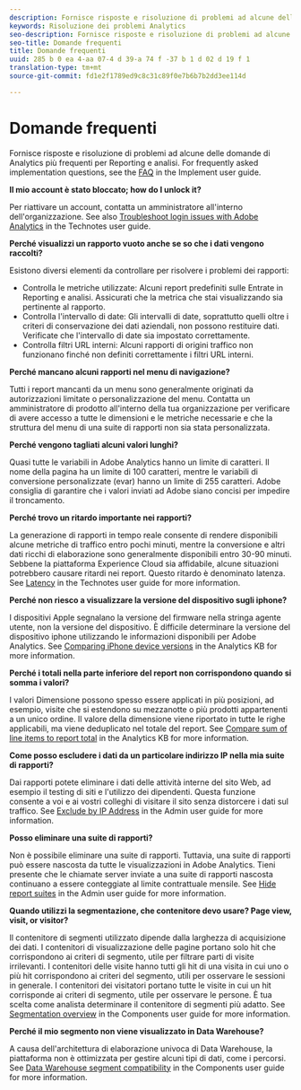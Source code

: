 ```yaml
---
description: Fornisce risposte e risoluzione di problemi ad alcune delle domande più frequenti di Analytics.
keywords: Risoluzione dei problemi Analytics
seo-description: Fornisce risposte e risoluzione di problemi ad alcune delle domande più frequenti di Analytics.
seo-title: Domande frequenti
title: Domande frequenti
uuid: 285 b 0 ea 4-aa 07-4 d 39-a 74 f -37 b 1 d 02 d 19 f 1
translation-type: tm+mt
source-git-commit: fd1e2f1789ed9c8c31c89f0e7b6b7b2dd3ee114d

---
```



# Domande frequenti

Fornisce risposte e risoluzione di problemi ad alcune delle domande di Analytics più frequenti per Reporting e analisi. For frequently asked implementation questions, see the [FAQ](../../implement/faq.md) in the Implement user guide.

**Il mio account è stato bloccato; how do I unlock it?**

Per riattivare un account, contatta un amministratore all'interno dell'organizzazione. See also [Troubleshoot login issues with Adobe Analytics](../../technotes/troubleshoot-login.md) in the Technotes user guide.

**Perché visualizzi un rapporto vuoto anche se so che i dati vengono raccolti?**

Esistono diversi elementi da controllare per risolvere i problemi dei rapporti:

* Controlla le metriche utilizzate: Alcuni report predefiniti sulle Entrate in Reporting e analisi. Assicurati che la metrica che stai visualizzando sia pertinente al rapporto.
* Controlla l'intervallo di date: Gli intervalli di date, soprattutto quelli oltre i criteri di conservazione dei dati aziendali, non possono restituire dati. Verificate che l'intervallo di date sia impostato correttamente.
* Controlla filtri URL interni: Alcuni rapporti di origini traffico non funzionano finché non definiti correttamente i filtri URL interni.

**Perché mancano alcuni rapporti nel menu di navigazione?**

Tutti i report mancanti da un menu sono generalmente originati da autorizzazioni limitate o personalizzazione del menu. Contatta un amministratore di prodotto all'interno della tua organizzazione per verificare di avere accesso a tutte le dimensioni e le metriche necessarie e che la struttura del menu di una suite di rapporti non sia stata personalizzata.

**Perché vengono tagliati alcuni valori lunghi?**

Quasi tutte le variabili in Adobe Analytics hanno un limite di caratteri. Il nome della pagina ha un limite di 100 caratteri, mentre le variabili di conversione personalizzate (evar) hanno un limite di 255 caratteri. Adobe consiglia di garantire che i valori inviati ad Adobe siano concisi per impedire il troncamento.

**Perché trovo un ritardo importante nei rapporti?**

La generazione di rapporti in tempo reale consente di rendere disponibili alcune metriche di traffico entro pochi minuti, mentre la conversione e altri dati ricchi di elaborazione sono generalmente disponibili entro 30-90 minuti. Sebbene la piattaforma Experience Cloud sia affidabile, alcune situazioni potrebbero causare ritardi nei report. Questo ritardo è denominato latenza. See [Latency](../../technotes/latency.md) in the Technotes user guide for more information.

**Perché non riesco a visualizzare la versione del dispositivo sugli iphone?**

I dispositivi Apple segnalano la versione del firmware nella stringa agente utente, non la versione del dispositivo. È difficile determinare la versione del dispositivo iphone utilizzando le informazioni disponibili per Adobe Analytics. See [Comparing iPhone device versions](https://helpx.adobe.com/analytics/kb/comparing-iphone-device-versions.html) in the Analytics KB for more information.

**Perché i totali nella parte inferiore del report non corrispondono quando si somma i valori?**

I valori Dimensione possono spesso essere applicati in più posizioni, ad esempio, visite che si estendono su mezzanotte o più prodotti appartenenti a un unico ordine. Il valore della dimensione viene riportato in tutte le righe applicabili, ma viene deduplicato nel totale del report. See [Compare sum of line items to report total](https://helpx.adobe.com/analytics/kb/sum-line-items-different-from-total.html) in the Analytics KB for more information.

**Come posso escludere i dati da un particolare indirizzo IP nella mia suite di rapporti?**

Dai rapporti potete eliminare i dati delle attività interne del sito Web, ad esempio il testing di siti e l'utilizzo dei dipendenti. Questa funzione consente a voi e ai vostri colleghi di visitare il sito senza distorcere i dati sul traffico. See [Exclude by IP Address](../../admin/admin/exclude-ip.md) in the Admin user guide for more information.

**Posso eliminare una suite di rapporti?**

Non è possibile eliminare una suite di rapporti. Tuttavia, una suite di rapporti può essere nascosta da tutte le visualizzazioni in Adobe Analytics. Tieni presente che le chiamate server inviate a una suite di rapporti nascosta continuano a essere conteggiate al limite contrattuale mensile. See [Hide report suites](../../admin/company/c-hide-report-suites.md) in the Admin user guide for more information.

**Quando utilizzi la segmentazione, che contenitore devo usare? Page view, visit, or visitor?**

Il contenitore di segmenti utilizzato dipende dalla larghezza di acquisizione dei dati. I contenitori di visualizzazione delle pagine portano solo hit che corrispondono ai criteri di segmento, utile per filtrare parti di visite irrilevanti. I contenitori delle visite hanno tutti gli hit di una visita in cui uno o più hit corrispondono ai criteri del segmento, utili per osservare le sessioni in generale. I contenitori dei visitatori portano tutte le visite in cui un hit corrisponde ai criteri di segmento, utile per osservare le persone. È tua scelta come analista determinare il contenitore di segmenti più adatto. See [Segmentation overview](../../components/c-segmentation/seg-overview.md) in the Components user guide for more information.

**Perché il mio segmento non viene visualizzato in Data Warehouse?**

A causa dell'architettura di elaborazione univoca di Data Warehouse, la piattaforma non è ottimizzata per gestire alcuni tipi di dati, come i percorsi. See [Data Warehouse segment compatibility](../../components/c-segmentation/seg-reference/seg-compatibility.md) in the Components user guide for more information.
